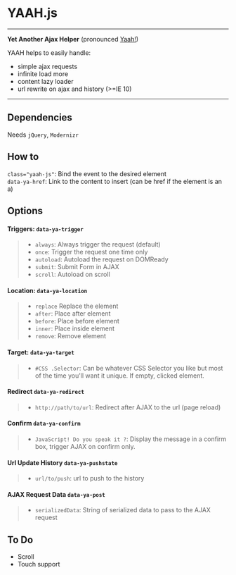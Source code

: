 YAAH.js
======
---
__Yet Another Ajax Helper__ (pronounced [Yaah!](http://goo.gl/P4BzG4))

YAAH helps to easily handle:

* simple ajax requests
* infinite load more
* content lazy loader
* url rewrite on ajax and history (>=IE 10)
---

Dependencies
------------
Needs `jQuery`, `Modernizr`

How to
------
`class="yaah-js"`: Bind the event to the desired element  
`data-ya-href`: Link to the content to insert (can be href if the element is an a)

Options
-----------
#### Triggers: `data-ya-trigger` 
>  - `always`: Always trigger the request (default)
>  - `once`: Trigger the request one time only
>  - `autoload`: Autoload the request on DOMReady
>  - `submit`: Submit Form in AJAX
>  - `scroll`: Autoload on scroll
 
#### Location:  `data-ya-location`
> - `replace` Replace the element
> - `after`: Place after element
> - `before`: Place before element
> - `inner`: Place inside element
> - `remove`: Remove element

#### Target: `data-ya-target`
> - `#CSS .Selector`: Can be whatever CSS Selector you like but most of the time you'll want it unique. If empty, clicked element.

#### Redirect `data-ya-redirect`
> - `http://path/to/url`: Redirect after AJAX to the url (page reload)

#### Confirm `data-ya-confirm`
> - `JavaScript! Do you speak it ?`: Display the message in a confirm box, trigger AJAX on confirm only.

#### Url Update History `data-ya-pushstate`
> - `url/to/push`: url to push to the history

#### AJAX Request Data `data-ya-post`
> - `serializedData`: String of serialized data to pass to the AJAX request


To Do
-----
* Scroll
* Touch support
